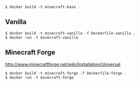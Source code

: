 
```shell-session
$ docker build -t minecraft-base .
```

## Vanilla

```
$ docker build -t minecraft-vanilla -f Dockerfile-vanilla .
$ docker run -t minecraft-vanilla
```

## Minecraft Forge

<http://www.minecraftforge.net/wiki/Installation/Universal>

```
$ docker build -t minecraft-forge -f Dockerfile-forge .
$ docker run -t minecraft-forge
```
